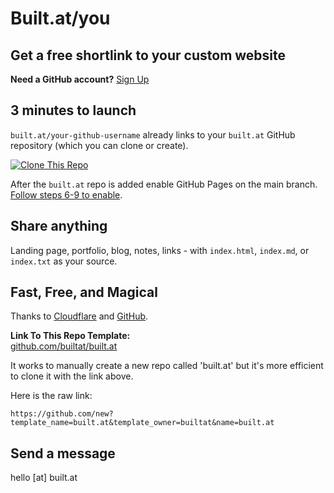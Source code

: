 # Built.at/you

## Get a free shortlink to your custom website  

**Need a GitHub account?** [Sign Up](https://github.com/join)  

## 3 minutes to launch  

`built.at/your-github-username` already links to your `built.at` GitHub repository (which you can clone or create).    

[![Clone This Repo](https://img.shields.io/badge/Clone%20This%20Repo-181717?style=for-the-badge&logo=github&logoColor=white)](https://github.com/new?template_name=built.at&template_owner=builtat&name=built.at)

After the `built.at` repo is added enable GitHub Pages on the main branch. [Follow steps 6-9 to enable](https://docs.github.com/en/pages/quickstart).

## Share anything  

Landing page, portfolio, blog, notes, links - with `index.html`, `index.md`, or `index.txt` as your source.  

## Fast, Free, and Magical 
Thanks to [Cloudflare](https://cloudflare.com) and [GitHub](https://github.com).  

**Link To This Repo Template:**  
[github.com/builtat/built.at](https://github.com/builtat/built.at)

It works to manually create a new repo called 'built.at' but it's more efficient to clone it with the link above. 

Here is the raw link:
```
https://github.com/new?template_name=built.at&template_owner=builtat&name=built.at
```


## Send a message  
hello [at] built.at  
